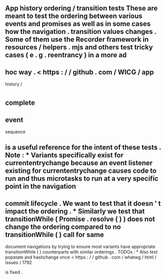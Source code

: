 #
App
history
ordering
/
transition
tests
These
are
meant
to
test
the
ordering
between
various
events
and
promises
as
well
as
in
some
cases
how
the
navigation
.
transition
values
changes
.
Some
of
them
use
the
Recorder
framework
in
resources
/
helpers
.
mjs
and
others
test
tricky
cases
(
e
.
g
.
reentrancy
)
in
a
more
ad
-
hoc
way
.
<
https
:
/
/
github
.
com
/
WICG
/
app
-
history
/
#
complete
-
event
-
sequence
>
is
a
useful
reference
for
the
intent
of
these
tests
.
Note
:
*
Variants
specifically
exist
for
currententrychange
because
an
event
listener
existing
for
currententrychange
causes
code
to
run
and
thus
microtasks
to
run
at
a
very
specific
point
in
the
navigation
-
commit
lifecycle
.
We
want
to
test
that
it
doesn
'
t
impact
the
ordering
.
*
Similarly
we
test
that
transitionWhile
(
Promise
.
resolve
(
)
)
does
not
change
the
ordering
compared
to
no
transitionWhile
(
)
call
for
same
-
document
navigations
by
trying
to
ensure
most
variants
have
appropriate
transitionWhile
(
)
counterparts
with
similar
orderings
.
TODOs
:
*
Also
test
popstate
and
hashchange
once
<
https
:
/
/
github
.
com
/
whatwg
/
html
/
issues
/
1792
>
is
fixed
.
